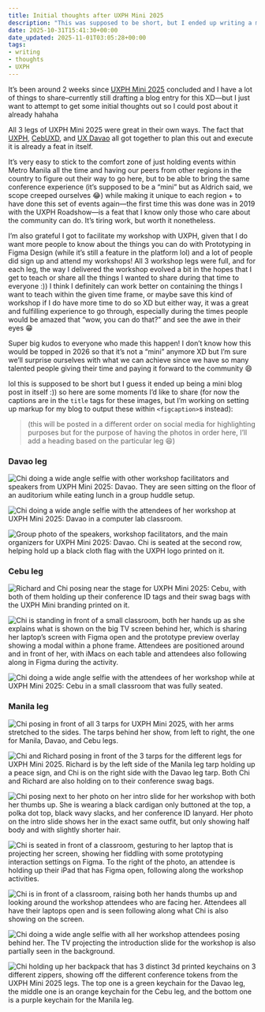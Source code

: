 ```yaml
---
title: Initial thoughts after UXPH Mini 2025
description: "This was supposed to be short, but I ended up writing a mini blog post as I drafted it. So here's me sharing my initial thoughts 2 weeks after UXPH Mini 2025 concluded."
date: 2025-10-31T15:41:30+00:00
date_updated: 2025-11-01T03:05:28+00:00
tags: 
- writing
- thoughts
- UXPH
---
```


It’s been around 2 weeks since [UXPH Mini 2025](https://2025.uxph.org) concluded and I have a lot of things to share–currently still drafting a blog entry for this XD—but I just want to attempt to get some initial thoughts out so I could post about it already hahaha

All 3 legs of UXPH Mini 2025 were great in their own ways. The fact that [UXPH](https://uxph.org), [CebUXD](https://facebook.com/CebUXD), and [UX Davao](https://uxdavao.org/) all got together to plan this out and execute it is already a feat in itself.

It’s very easy to stick to the comfort zone of just holding events within Metro Manila all the time and having our peers from other regions in the country to figure out their way to go here, but to be able to bring the same conference experience (it’s supposed to be a “mini” but as Aldrich said, we scope creeped ourselves 😂) while making it unique to each region + to have done this set of events again—the first time this was done was in 2019 with the UXPH Roadshow—is a feat that I know only those who care about the community can do. It’s tiring work, but worth it nonetheless.

I’m also grateful I got to facilitate my workshop with UXPH, given that I do want more people to know about the things you can do with Prototyping in Figma Design (while it’s still a feature in the platform lol) and a lot of people did sign up and attend my workshops! All 3 workshop legs were full, and for each leg, the way I delivered the workshop evolved a bit in the hopes that I get to teach or share all the things I wanted to share during that time to everyone :)) I think I definitely can work better on containing the things I want to teach within the given time frame, or maybe save this kind of workshop if I do have more time to do so XD but either way, it was a great and fulfilling experience to go through, especially during the times people would be amazed that “wow, you can do that?” and see the awe in their eyes 😁

Super big kudos to everyone who made this happen! I don’t know how this would be topped in 2026 so that it’s not a “mini” anymore XD but I’m sure we’ll surprise ourselves with what we can achieve since we have so many talented people giving their time and paying it forward to the community 😄

lol this is supposed to be short but I guess it ended up being a mini blog post in itself :)) so here are some moments I’d like to share (for now the captions are in the `title` tags for these images, but I’m working on setting up markup for my blog to output these within `<figcaption>`s instead):

> (this will be posted in a different order on social media for highlighting purposes but for the purpose of having the photos in order here, I’ll add a heading based on the particular leg 😆)

### Davao leg

![Chi doing a wide angle selfie with other workshop facilitators and speakers from UXPH Mini 2025: Davao. They are seen sitting on the floor of an auditorium while eating lunch in a group huddle setup.](../img/uploads/2025/20250825-uxphmini2025-davao-01.jpeg "With speakers and workshop facilitators for UXPH Mini 2025: Davao! The first leg wooo 😁")

![Chi doing a wide angle selfie with the attendees of her workshop at UXPH Mini 2025: Davao in a computer lab classroom.](../img/uploads/2025/20250825-uxphmini2025-davao-02.jpeg "The first out of 3 workshop legs, this one is for the Davao leg!")

![Group photo of the speakers, workshop facilitators, and the main organizers for UXPH Mini 2025: Davao. Chi is seated at the second row, helping hold up a black cloth flag with the UXPH logo printed on it.](../img/uploads/2025/20250825-uxphmini2025-davao-03.jpg "With other speakers and workshop facilitators for UXPH Mini 2025: Davao! 😄")

### Cebu leg

![Richard and Chi posing near the stage for UXPH Mini 2025: Cebu, with both of them holding up their conference ID tags and their swag bags with the UXPH Mini branding printed on it.](../img/uploads/2025/20250927-uxphmini2025-cebu-01.jpeg "Richard joined in Cebu as a workshop facilitator too yayyy")

![Chi is standing in front of a small classroom, both her hands up as she explains what is shown on the big TV screen behind her, which is sharing her laptop’s screen with Figma open and the prototype preview overlay showing a modal within a phone frame. Attendees are positioned around and in front of her, with iMacs on each table and attendees also following along in Figma during the activity.](../img/uploads/2025/20250927-uxphmini2025-cebu-02.jpeg "This classroom was super cramped and I did my best to be seen and heard with all my gesturing lolol")

![Chi doing a wide angle selfie with the attendees of her workshop while at UXPH Mini 2025: Cebu in a small classroom that was fully seated.](../img/uploads/2025/20250927-uxphmini2025-cebu-03.jpeg "This room was very cramped but we made do, 2nd out of 3 wide angle selfies I took with my workshop participants! This is from Cebu leg 😁")

### Manila leg

![Chi posing in front of all 3 tarps for UXPH Mini 2025, with her arms stretched to the sides. The tarps behind her show, from left to right, the one for Manila, Davao, and Cebu legs.](../img/uploads/2025/20251018-uxphmini2025-manila-01.jpeg "Posing in front of all 3 tarps for UXPH Mini 2025, where the 3 legs are represented")

![Chi and Richard posing in front of the 3 tarps for the different legs for UXPH Mini 2025. Richard is by the left side of the Manila leg tarp holding up a peace sign, and Chi is on the right side with the Davao leg tarp. Both Chi and Richard are also holding on to their conference swag bags.](../img/uploads/2025/20251018-uxphmini2025-manila-02.jpeg "With Richard while at UXPH Mini 2025: Manila")

![Chi posing next to her photo on her intro slide for her workshop with both her thumbs up. She is wearing a black cardigan only buttoned at the top, a polka dot top, black wavy slacks, and her conference ID lanyard. Her photo on the intro slide shows her in the exact same outfit, but only showing half body and with slightly shorter hair.](../img/uploads/2025/20251018-uxphmini2025-manila-03.jpeg "I didn’t realize I wore the same exact outfit as the photo of myself on my intro slide 😆")

![Chi is seated in front of a classroom, gesturing to her laptop that is projecting her screen, showing her fiddling with some prototyping interaction settings on Figma. To the right of the photo, an attendee is holding up their iPad that has Figma open, following along the workshop activities.](../img/uploads/2025/20251018-uxphmini2025-manila-04.jpeg "This photo goes hard, I had an attendee following along on his iPad 😳")

![Chi is in front of a classroom, raising both her hands thumbs up and looking around the workshop attendees who are facing her. Attendees all have their laptops open and is seen following along what Chi is also showing on the screen.](../img/uploads/2025/20251018-uxphmini2025-manila-05.jpeg "Full house!! Kept trying to make sure everyone could follow along but it was a bit hard ;u;")

![Chi doing a wide angle selfie with all her workshop attendees posing behind her. The TV projecting the introduction slide for the workshop is also partially seen in the background.](../img/uploads/2025/20251018-uxphmini2025-manila-06.jpeg "Last of the 3 wide angle selfies I took with my workshop participants, this one for the Manila leg!")

![Chi holding up her backpack that has 3 distinct 3d printed keychains on 3 different zippers, showing off the different conference tokens from the UXPH Mini 2025 legs. The top one is a green keychain for the Davao leg, the middle one is an orange keychain for the Cebu leg, and the bottom one is a purple keychain for the Manila leg.](../img/uploads/2025/20251018-uxphmini2025-manila-07.jpeg "(thanos snap) I have everything")
